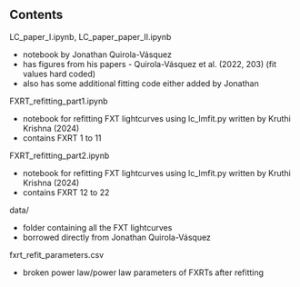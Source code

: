 ## Contents

LC_paper_I.ipynb, LC_paper_paper_II.ipynb 
- notebook by Jonathan Quirola-Vásquez
- has figures from his papers - Quirola-Vásquez et al. (2022, 203)
 (fit values hard coded) 
- also has some additional fitting code either added by Jonathan

FXRT_refitting_part1.ipynb
- notebook for refitting FXT lightcurves using lc_lmfit.py written by Kruthi Krishna (2024)
- contains FXRT 1 to 11

FXRT_refitting_part2.ipynb
- notebook for refitting FXT lightcurves using lc_lmfit.py written by Kruthi Krishna (2024)
- contains FXRT 12 to 22

data/
- folder containing all the FXT lightcurves
- borrowed directly from Jonathan Quirola-Vásquez

fxrt_refit_parameters.csv
- broken power law/power law parameters of FXRTs after refitting